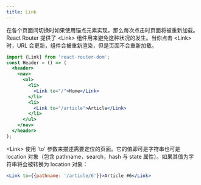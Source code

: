 ```yaml
---
title: Link
---
```


在各个页面间切换时如果使用锚点元素实现，那么每次点击时页面将被重新加载。React Router 提供了 &lt;Link&gt; 组件用来避免这种状况的发生。当你点击 &lt;Link&gt; 时，URL 会更新，组件会被重新渲染，但是页面不会重新加载。

```jsx
import {Link} from 'react-router-dom';
const Header = () => (
  <header>
    <nav>
      <ul>
        <li>
          <Link to="/">Home</Link>
        </li>
        <li>
          <Link to="/article">Article</Link>
        </li>
      </ul>
    </nav>
  </header>
);
```

&lt;Link&gt; 使用 'to' 参数来描述需要定位的页面。它的值即可是字符串也可是 location 对象（包含 pathname，search，hash 与 state 属性）。如果其值为字符串将会被转换为 location 对象：

```jsx
<Link to={{pathname: '/article/6'}}>Article #6</Link>
```
